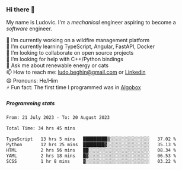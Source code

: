 ### Hi there 👋

My name is Ludovic. I'm a *mechanical* engineer aspiring to become a *software* engineer.

 🔭 I’m currently working on a wildfire management platform<br/>
 🌱 I’m currently learning TypeScript, Angular, FastAPI, Docker<br/>
 👯 I’m looking to collaborate on open source projects<br/>
 🤔 I’m looking for help with C++/Python bindings<br/>
 💬 Ask me about renewable energy or cats<br/>
 📫 How to reach me: ludo.beghin@gmail.com or [Linkedin](https://www.linkedin.com/in/ludovic-beghin/)<br/>
 😄 Pronouns: He/Him<br/>
 ⚡ Fun fact: The first time I programmed was in [Algobox](https://fr.wikipedia.org/wiki/Algobox)<br/>

##### Programming stats
<!--START_SECTION:waka-->

```txt
From: 21 July 2023 - To: 20 August 2023

Total Time: 34 hrs 45 mins

TypeScript   13 hrs 5 mins   █████████▒░░░░░░░░░░░░░░░   37.02 %
Python       12 hrs 25 mins  ████████▓░░░░░░░░░░░░░░░░   35.13 %
HTML         2 hrs 56 mins   ██░░░░░░░░░░░░░░░░░░░░░░░   08.34 %
YAML         2 hrs 18 mins   █▓░░░░░░░░░░░░░░░░░░░░░░░   06.53 %
SCSS         1 hr 8 mins     ▓░░░░░░░░░░░░░░░░░░░░░░░░   03.22 %
```

<!--END_SECTION:waka-->

